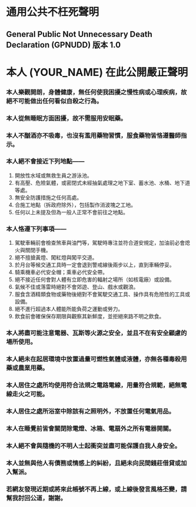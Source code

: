 通用公共不枉死聲明
==================
General Public Not Unnecessary Death Declaration (GPNUDD) 版本 1.0
------------------------------------------------------------------

本人 __(YOUR_NAME)__ 在此公開嚴正聲明
=====================================

### 本人樂觀開朗，身體健康，無任何使我困擾之慢性病或心理疾病，故絕不可能做出任何看似自殺之行為。
### 本人從無睡眠方面困擾，故不需服用安眠藥。
### 本人不酗酒亦不吸毒，也沒有濫用藥物習慣，服食藥物皆恪遵醫師指示。
### 本人絕不會接近下列地點——

1. 開放性水域或無救生員之游泳池。
2. 有高壓、危險氣體，或密閉式未經抽氣處理之地下室、蓄水池、水桶、地下道等處。
3. 無安全防護措施之任何高處。
4. 合施工地點（拆政府除外），包括製作消波塊之工地。
5. 任何以上未提及但為一般人正常不會前往之地點。

### 本人恪遵下列事項——
1. 駕駛車輛前會檢查煞車與油門等，駕駛時專注並符合道安規定，加油前必會熄火與關閉手機。
2. 絕不擅搶黃燈、闖紅燈與闖平交道。
3. 於月台等候交通工具時一定會退到警戒線後兩步以上，直到車輛停妥。
4. 騎乘機車必代安全帽；乘車必代安全帶。
5. 絕不接近任何會對人體有立即危害的輻射之場所（如核電廠）或設備。
6. 氣候不佳或落雷時絕對不會郊遊、登山、戲水或觀浪。
7. 服食含酒精類食物或藥物後絕對不會駕駛交通工具、操作具有危險性的工具或設備。
8. 絕不進行超過本人體能所能負荷之運動或勞力。
9. 飲食前會確保保存期限與觀察其新鮮度，並拒絕來路不明之飲食。

### 本人將盡可能注意電器、瓦斯等火源之安全，並且不在有安全顧慮的場所使用。

### 本人絕未在起居環境中放置過量可燃性氣體或液體，亦無各種毒殺用藥或農業用藥。

### 本人居住之處所均使用符合法規之電路電線，用量符合規範，絕無電線走火之可能。

### 本人居住之處所浴室中除該有之照明外，不放置任何電氣用品。

### 本人在睡覺前皆會關閉除電燈、冰箱、電扇外之所有電器開關。

### 本人絕不會與隨機的不明人士起衝突並盡可能保護自我人身安全。

### 本人並無與他人有債務或情感上的糾紛，且絕未向民間錢莊借貸或加入幫派。

### 若網友發現近期或將來此帳號不再上線，或上線後發言風格丕變，請幫我討回公道，謝謝。